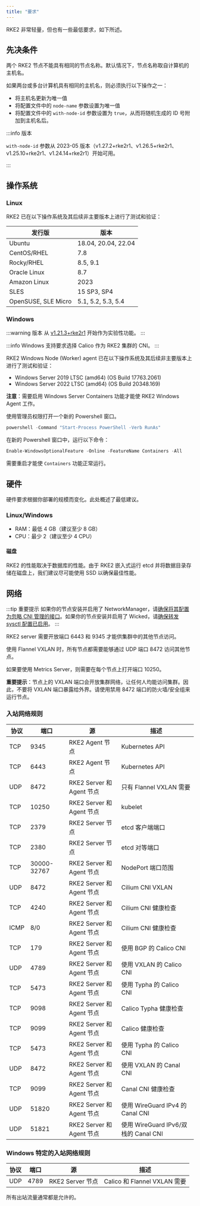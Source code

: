 ```yaml
---
title: "要求"
---
```


RKE2 非常轻量，但也有一些最低要求，如下所述。

## 先决条件

两个 RKE2 节点不能具有相同的节点名称。默认情况下，节点名称取自计算机的主机名。

如果两台或多台计算机具有相同的主机名，则必须执行以下操作之一：

* 将主机名更新为唯一值
* 将配置文件中的 `node-name` 参数设置为唯一值
* 将配置文件中的 `with-node-id` 参数设置为 `true`，从而将随机生成的 ID 号附加到主机名后。

:::info 版本

`with-node-id` 参数从 2023-05 版本（v1.27.2+rke2r1、v1.26.5+rke2r1、v1.25.10+rke2r1、v1.24.14+rke2r1）开始可用。

:::

## 操作系统

### Linux
RKE2 已在以下操作系统及其后续非主要版本上进行了测试和验证：

| 发行版 | 版本 |
| - | - |
| Ubuntu | 18.04, 20.04, 22.04 |
| CentOS/RHEL | 7.8 |
| Rocky/RHEL | 8.5, 9.1 |
| Oracle Linux | 8.7 |
| Amazon Linux | 2023 |
| SLES | 15 SP3, SP4 |
| OpenSUSE, SLE Micro | 5.1, 5.2, 5.3, 5.4 |

### Windows
:::warning 版本
从 [v1.21.3+rke2r1](https://github.com/rancher/rke2/releases/tag/v1.21.3%2Brke2r1) 开始作为实验性功能。
:::

:::info
Windows 支持要求选择 Calico 作为 RKE2 集群的 CNI。
:::

RKE2 Windows Node (Worker) agent 已在以下操作系统及其后续非主要版本上进行了测试和验证：

* Windows Server 2019 LTSC (amd64) (OS Build 17763.2061)
* Windows Server 2022 LTSC (amd64) (OS Build 20348.169)

**注意**：需要启用 Windows Server Containers 功能才能使 RKE2 Windows Agent 工作。

使用管理员权限打开一个新的 Powershell 窗口。
```powershell
powershell -Command "Start-Process PowerShell -Verb RunAs"
```

在新的 Powershell 窗口中，运行以下命令：
```powershell
Enable-WindowsOptionalFeature -Online -FeatureName Containers -All
```

需要重启才能使 `Containers` 功能正常运行。

## 硬件

硬件要求根据你部署的规模而变化。此处概述了最低建议。

### Linux/Windows
* RAM：最低 4 GB（建议至少 8 GB）
* CPU：最少 2（建议至少 4 CPU）

#### 磁盘

RKE2 的性能取决于数据库的性能。由于 RKE2 嵌入式运行 etcd 并将数据目录存储在磁盘上，我们建议尽可能使用 SSD 以确保最佳性能。

## 网络

:::tip 重要提示
如果你的节点安装并启用了 NetworkManager，请[确保将其配置为忽略 CNI 管理的接口](../known_issues.md#networkmanager)。如果你的节点安装并启用了 Wicked，请[确保转发 sysctl 配置已启用](../known_issues.md#wicked)。
:::

RKE2 server 需要开放端口 6443 和 9345 才能供集群中的其他节点访问。

使用 Flannel VXLAN 时，所有节点都需要能够通过 UDP 端口 8472 访问其他节点。

如果要使用 Metrics Server，则需要在每个节点上打开端口 10250。

**重要提示**：节点上的 VXLAN 端口会开放集群网络，让任何人均能访问集群。因此，不要将 VXLAN 端口暴露给外界。请使用禁用 8472 端口的防火墙/安全组来运行节点。

### 入站网络规则

| 协议 | 端口 | 源 | 描述 |
|-----|-----|----------------|---|
| TCP | 9345 | RKE2 Agent 节点 | Kubernetes API |
| TCP | 6443 | RKE2 Agent 节点 | Kubernetes API |
| UDP | 8472 | RKE2 Server 和 Agent 节点 | 只有 Flannel VXLAN 需要 |
| TCP | 10250 | RKE2 Server 和 Agent 节点 | kubelet |
| TCP | 2379 | RKE2 Server 节点 | etcd 客户端端口 |
| TCP | 2380 | RKE2 Server 节点 | etcd 对等端口 |
| TCP | 30000-32767 | RKE2 Server 和 Agent 节点 | NodePort 端口范围 |
| UDP | 8472 | RKE2 Server 和 Agent 节点 | Cilium CNI VXLAN |
| TCP | 4240 | RKE2 Server 和 Agent 节点 | Cilium CNI 健康检查 |
| ICMP | 8/0 | RKE2 Server 和 Agent 节点 | Cilium CNI 健康检查 |
| TCP | 179 | RKE2 Server 和 Agent 节点 | 使用 BGP 的 Calico CNI |
| UDP | 4789 | RKE2 Server 和 Agent 节点 | 使用 VXLAN 的 Calico CNI |
| TCP | 5473 | RKE2 Server 和 Agent 节点 | 使用 Typha 的 Calico CNI  |
| TCP | 9098 | RKE2 Server 和 Agent 节点 | Calico Typha 健康检查 |
| TCP | 9099 | RKE2 Server 和 Agent 节点 | Calico 健康检查 |
| TCP | 5473 | RKE2 Server 和 Agent 节点 | 使用 Typha 的 Calico CNI  |
| UDP | 8472 | RKE2 Server 和 Agent 节点 | 使用 VXLAN 的 Canal CNI |
| TCP | 9099 | RKE2 Server 和 Agent 节点 | Canal CNI 健康检查 |
| UDP | 51820 | RKE2 Server 和 Agent 节点 | 使用 WireGuard IPv4 的 Canal CNI |
| UDP | 51821 | RKE2 Server 和 Agent 节点 | 使用 WireGuard IPv6/双栈的 Canal CNI |

### Windows 特定的入站网络规则

| 协议 | 端口 | 源 | 描述 |
|-----|-----|----------------|---|
| UDP | 4789 | RKE2 Server 节点 | Calico 和 Flannel VXLAN 需要 |

所有出站流量通常都是允许的。
